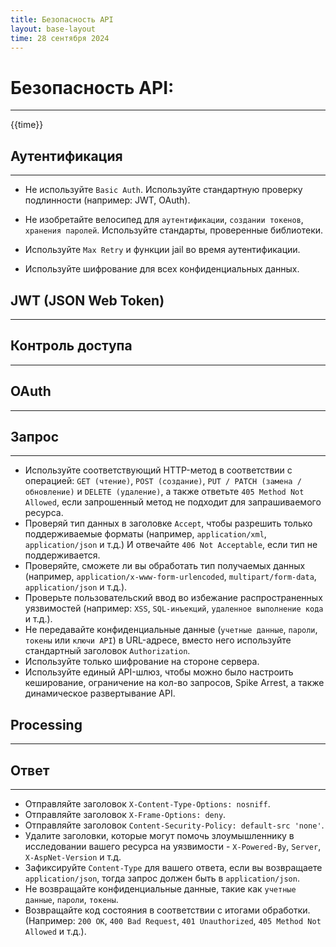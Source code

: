 ```yaml
---
title: Безопасность API
layout: base-layout
time: 28 сентября 2024
---
```


# Безопасность API:
---

<time>{{time}}</time>

## Аутентификация
---

- Не используйте `Basic Auth`. Используйте стандартную проверку подлинности (например: JWT, OAuth).

-  Не изобретайте велосипед для `аутентификации`, `создании токенов`, `хранения паролей`. Используйте стандарты, проверенные библиотеки.

- Используйте `Max Retry` и функции jail во время аутентификации.

- Используйте шифрование для всех конфиденциальных данных.

## JWT (JSON Web Token)
---

## Контроль доступа
---

## OAuth
---

## Запрос
---

- Используйте соответствующий HTTP-метод в соответствии с операцией: `GET (чтение)`, `POST (создание)`, `PUT / PATCH (замена / обновление)` и `DELETE (удаление)`, а также ответьте `405 Method Not Allowed`, если запрошенный метод не подходит для запрашиваемого ресурса.
- Проверяй тип данных в заголовке `Accept`, чтобы разрешить только поддерживаемые форматы (например, `application/xml`, `application/json` и т.д.) И отвечайте `406 Not Acceptable`, если тип не поддерживается.
- Проверяйте, сможете ли вы обработать тип получаемых данных (например, `application/x-www-form-urlencoded`, `multipart/form-data`, `application/json` и т.д.).
- Проверьте пользовательский ввод во избежание распространенных уязвимостей (например: `XSS`, `SQL-инъекций`, `удаленное выполнение кода` и т.д.).
- Не передавайте конфиденциальные данные (`учетные данные`, `пароли`, `токены` или `ключи API`) в URL-адресе, вместо него используйте стандартный заголовок `Authorization`.
- Используйте только шифрование на стороне сервера.
- Используйте единый API-шлюз, чтобы можно было настроить кеширование, ограничение на кол-во запросов, Spike Arrest, а также динамическое развертывание API.

## Processing
---

## Ответ
---

- Отправляйте заголовок `X-Content-Type-Options: nosniff`.
- Отправляйте заголовок `X-Frame-Options: deny`.
- Отправляйте заголовок `Content-Security-Policy: default-src 'none'`.
- Удалите заголовки, которые могут помочь злоумышленнику в исследовании вашего ресурса на уязвимости - `X-Powered-By`, `Server`, `X-AspNet-Version` и т.д.
- Зафиксируйте `Content-Type` для вашего ответа, если вы возвращаете `application/json`, тогда запрос должен быть в `application/json`.
- Не возвращайте конфиденциальные данные, такие как `учетные данные`, `пароли`, `токены`.
- Возвращайте код состояния в соответствии с итогами обработки. (Например: `200 OK`, `400 Bad Request`, `401 Unauthorized`, `405 Method Not Allowed` и т.д.).
